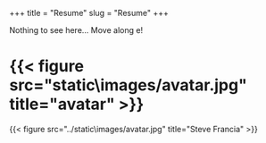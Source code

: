 +++
title = "Resume"
slug = "Resume"
+++

Nothing to see here... Move along e!

# {{< figure src="static\images/avatar.jpg" title="avatar" >}}
{{< figure src="../static\images/avatar.jpg" title="Steve Francia" >}}
